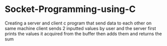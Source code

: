 # Socket-Programming-using-C
Creating a server and client c program that send data to each other on same machine 
client sends 2 inputted values by user and the server first prints the values it acquired from the buffer then adds them and returns the sum
